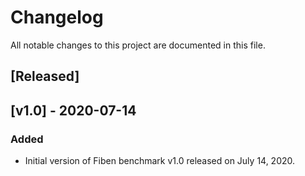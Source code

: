 # Changelog

All notable changes to this project are documented in this file.

## [Released]

## [v1.0] - 2020-07-14

### Added
- Initial version of Fiben benchmark v1.0 released on July 14, 2020.

[unreleased]: https://github.com/ibm/repo-template/compare/v0.0.1...HEAD
[0.0.1]: https://github.com/ibm/repo-template/releases/tag/v0.0.1

